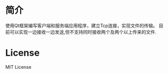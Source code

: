 # 简介
使用Qt框架编写客户端和服务端应用程序，建立Tcp连接，实现文件的传输。
目前可以实现一边接收一边发送,但不支持同时接收两个及两个以上传来的文件.
# License
MIT License

